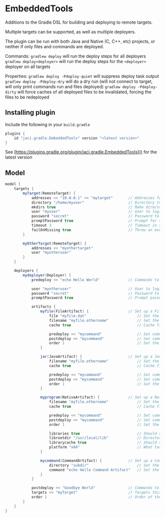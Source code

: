 EmbeddedTools
====

Additions to the Gradle DSL for building and deploying to remote targets.

Multiple targets can be supported, as well as multiple deployers.

The plugin can be run with both Java and Native (C, C++, etc) projects, or neither if only files and commands are deployed. 

Commands:
`gradlew deploy` will run the deploy steps for all deployers
`gradlew deploy<deployer>` will run the deploy steps for the `<deployer>` deployer on all targets

Properties:
`gradlew deploy -Pdeploy-quiet` will suppress deploy task output
`gradlew deploy -Pdeploy-dry` will do a dry run (will not connect to target, will only print commands run and files deployed)
`gradlew deploy -Pdeploy-dirty` will force caches of all deployed files to be invalidated, forcing the files to be redeployed

## Installing plugin
Include the following in your `build.gradle`
```gradle
plugins {
    id "jaci.gradle.EmbeddedTools" version "<latest version>"
}
```

See [https://plugins.gradle.org/plugin/jaci.gradle.EmbeddedTools]() for the latest version

## Model 

```gradle
model {
    targets {
        myTarget(RemoteTarget) {
            addresses << "10.0.0.1" << "mytarget"       // Addresses for the remote target. Can be IP addresses, hostnames
            directory "/home/myuser"                    // Directory to deploy to. Default: user home directory
            mkdirs true                                 // Make directories when deploying. Default: true
            user "myuser"                               // User to login as. Required.
            password "secret"                           // Password to use for the user. Default: blank
            promptPassword true                         // Prompt for the password when running gradlew deploy? Default: false
            timeout 3                                   // Timeout in seconds when connecting to target. Default: 5
            failOnMissing true                          // Throw an exception when the target cannot be found. If false, target is simply skipped. Default: true
        }

        myOtherTarget(RemoteTarget) {
            addresses << "myothertarget"
            user "myotheruser"
        }
    }

    deployers {
        mydeployer(Deployer) {
            predeploy << "echo Hello World"             // Commands to run prior to deploying artifacts

            user "myotheruser"                          // User to login as. Default: target user
            password "secret"                           // Password to use. Default: blank
            promptPassword true                         // Prompt password? Default: false

            artifacts {
                myfile(FileArtifact) {                  // Set up a File artifact to deploy.
                    file "myfile.dat"                       // Set the file to deploy. Required.
                    filename "myfile.othername"             // Set the filename on the remote system. Default: name of file above
                    cache true                              // Cache file on remote system? Default: true

                    predeploy << "mycommand"                // Set commands to run before deploying this artifact
                    postdeploy << "mycommand"               // Set commands to run after deploying this artifact
                    order 1                                 // Set the order of this artifact. Smaller numbers deployed first. Default: 50
                }

                jar(JavaArtifact) {                     // Set up a Java artifact. Name of this artifact is the task name (jar for most projects)
                    filename "myfile.othername"             // Set the filename on the remote system. Default: name of java artifact file
                    cache true                              // Cache file on remote system? Default: true

                    predeploy << "mycommand"                // Set commands to run before deploying this artifact
                    postdeploy << "mycommand"               // Set commands to run after deploying this artifact
                    order 1                                 // Set the order of this artifact. Smaller numbers deployed first. Default: 50
                }

                myprogram(NativeArtifact) {             // Set up a Native (C, C++, etc) artifact. Name of this artifact is the name of the native component.
                    filename "myfile.othername"             // Set the filename on the remote system. Default: name of native artifact file
                    cache true                              // Cache file on remote system? Default: true

                    predeploy << "mycommand"                // Set commands to run before deploying this artifact
                    postdeploy << "mycommand"               // Set commands to run after deploying this artifact
                    order 1                                 // Set the order of this artifact. Smaller numbers deployed first. Default: 50

                    libraries true                          // Should shared libraries for this component be deployed? Default: true
                    librootdir "/usr/local/lib"             // Directory to deploy shared libraries to. Relative to artifact directory. Default: same directory as artifact
                    librarycache true                       // Should shared libraries be cached on the target? Default: true
                    platform "x64"                          // What target platform for the component should be deployed? Required.
                }

                mycommand(CommandArtifact) {            // Set up a Command artifact to deploy. 
                    directory "subdir"                      // Set the working directory for the command (relative to target directory. Absolute paths permitted)
                    command "echo Hello Command Artifact"   // Set the command to run
                }
            }

            postdeploy << "Goodbye World"               // Commands to run after deploying artifacts
            targets << "myTarget"                       // Targets this deployer will deploy to
            order 1                                     // Order of the target. Smaller numbers will deploy first. Default: 50
        }
    }
}
```